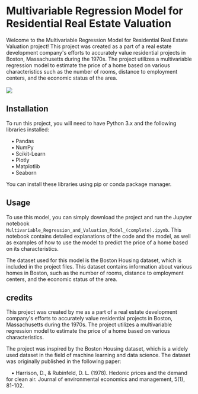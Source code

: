 # Multivariable Regression Model for Residential Real Estate Valuation 
Welcome to the Multivariable Regression Model for Residential Real Estate Valuation project! This project was created as a part of a real estate development company's efforts to accurately value residential projects in Boston, Massachusetts during the 1970s. The project utilizes a multivariable regression model to estimate the price of a home based on various characteristics such as the number of rooms, distance to employment centers, and the economic status of the area.
<br />
<br />
<img src="https://user-images.githubusercontent.com/94699055/226176589-256b1fdf-35af-4ae9-b805-76d39775d975.png" />
## Installation
To run this project, you will need to have Python 3.x and the following libraries installed:

&emsp;• Pandas<br />
&emsp;• NumPy<br />
&emsp;• Scikit-Learn<br />
&emsp;• Plotly<br />
&emsp;• Matplotlib<br />
&emsp;• Seaborn<br />

You can install these libraries using pip or conda package manager.

## Usage
To use this model, you can simply download the project and run the Jupyter notebook `Multivariable_Regression_and_Valuation_Model_(complete).ipynb`. This notebook contains detailed explanations of the code and the model, as well as examples of how to use the model to predict the price of a home based on its characteristics.

The dataset used for this model is the Boston Housing dataset, which is included in the project files. This dataset contains information about various homes in Boston, such as the number of rooms, distance to employment centers, and the economic status of the area.

## credits
This project was created by me as a part of a real estate development company's efforts to accurately value residential projects in Boston, Massachusetts during the 1970s. The project utilizes a multivariable regression model to estimate the price of a home based on various characteristics.

The project was inspired by the Boston Housing dataset, which is a widely used dataset in the field of machine learning and data science. The dataset was originally published in the following paper:

&emsp;• Harrison, D., & Rubinfeld, D. L. (1978). Hedonic prices and the demand for clean air. Journal of environmental economics and management, 5(1), 81-102.
